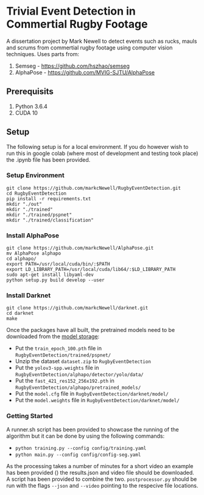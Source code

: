 # Trivial Event Detection in Commertial Rugby Footage #
A dissertation project by Mark Newell to detect events such as rucks, mauls and scrums from commertial rugby footage using computer vision techniques. Uses parts from:
1. Semseg - https://github.com/hszhao/semseg
2. AlphaPose - https://github.com/MVIG-SJTU/AlphaPose

## Prerequisits ##
1. Python 3.6.4
2. CUDA 10

## Setup ##
The following setup is for a local environment. If you do however wish to run this in google colab (where most of development and testing took place) the .ipynb file has been provided.

### Setup Environment ###
```
git clone https://github.com/markcNewell/RugbyEventDetection.git
cd RugbyEventDetection
pip install -r requirements.txt
mkdir "./out"
mkdir "./trained"
mkdir "./trained/pspnet"
mkdir "./trained/classification"
```

### Install AlphaPose ###
```
git clone https://github.com/markcNewell/AlphaPose.git
mv AlphaPose alphapo
cd alphapo/
export PATH=/usr/local/cuda/bin/:$PATH
export LD_LIBRARY_PATH=/usr/local/cuda/lib64/:$LD_LIBRARY_PATH
sudo apt-get install libyaml-dev
python setup.py build develop --user
```

### Install Darknet ###
```
git clone https://github.com/markcNewell/darknet.git
cd darknet
make
```

   
Once the packages have all built, the pretrained models need to be downloaded from the [model storage](https://drive.google.com/open?id=1UDiy7WQNvZpQAh2sgWgI-o2B9eqiL7pW):
   
* Put the `train_epoch_100.pth` file in `RugbyEventDetection/trained/pspnet/`
* Unzip the dataset `dataset.zip` to `RugbyEventDetection`
* Put the `yolov3-spp.weights` file in `RugbyEventDetection/alphapo/detector/yolo/data/`
* Put the `fast_421_res152_256x192.pth` in `RugbyEventDetection/alphapo/pretrained_models/`
* Put the `model.cfg` file in `RugbyEventDetection/darknet/model/`
* Put the `model.weights` file in `RugbyEventDetection/darknet/model/`


### Getting Started ###
A runner.sh script has been provided to showcase the running of the algorithm but it can be done by using the following commands:
* `python training.py --config config/training.yaml`
* `python main.py --config config/config-seg.yaml`

As the processing takes a number of minutes for a short video an example has been provided () the results.json and video file should be downloaded. A script has been provided to combine the two. `postprocessor.py` should be run with the flags `--json` and `--video` pointing to the respecive file locations.
